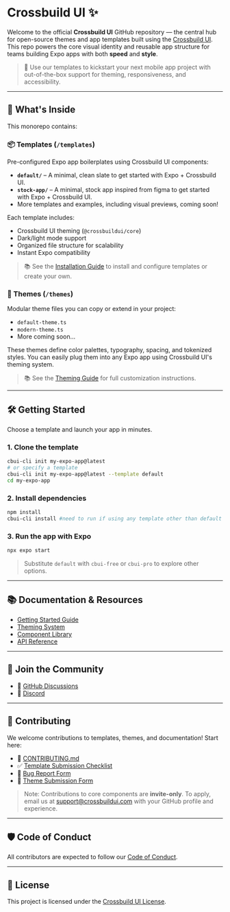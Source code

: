 # Crossbuild UI ✨

Welcome to the official **Crossbuild UI** GitHub repository — the central hub for open-source themes and app templates built using the [Crossbuild UI](https://www.crossbuildui.com). This repo powers the core visual identity and reusable app structure for teams building Expo apps with both **speed** and **style**.

> 🚀 Use our templates to kickstart your next mobile app project with out-of-the-box support for theming, responsiveness, and accessibility.

---

## 🌱 What's Inside

This monorepo contains:

### 📦 Templates (`/templates`)

Pre-configured Expo app boilerplates using Crossbuild UI components:

- **`default/`** – A minimal, clean slate to get started with Expo + Crossbuild UI.
- **`stock-app/`** – A minimal, stock app inspired from figma to get started with Expo + Crossbuild UI.
- More templates and examples, including visual previews, coming soon!

Each template includes:

- Crossbuild UI theming (`@crossbuildui/core`)
- Dark/light mode support
- Organized file structure for scalability
- Instant Expo compatibility

> 📚 See the [Installation Guide](https://www.crossbuildui.com/docs/getting-started/installation) to install and configure templates or create your own.

### 🎨 Themes (`/themes`)

Modular theme files you can copy or extend in your project:

- `default-theme.ts`
- `modern-theme.ts`
- More coming soon...

These themes define color palettes, typography, spacing, and tokenized styles. You can easily plug them into any Expo app using Crossbuild UI's theming system.

> 📚 See the [Theming Guide](https://www.crossbuildui.com/docs/getting-started/theming) for full customization instructions.

---

## 🛠️ Getting Started

Choose a template and launch your app in minutes.

### 1. Clone the template

```bash
cbui-cli init my-expo-app@latest
# or specify a template
cbui-cli init my-expo-app@latest --template default
cd my-expo-app
````

### 2. Install dependencies

```bash
npm install
cbui-cli install #need to run if using any template other than default
```

### 3. Run the app with Expo

```bash
npx expo start
```

> Substitute `default` with `cbui-free` or `cbui-pro` to explore other options.

---

## 📚 Documentation & Resources

* [Getting Started Guide](https://www.crossbuildui.com/docs/getting-started/introduction)
* [Theming System](https://www.crossbuildui.com/docs/getting-started/theming)
* [Component Library](https://www.crossbuildui.com/docs/components/button)
* [API Reference](https://www.crossbuildui.com/docs/api/core)

---

## 💬 Join the Community

* 🤝 [GitHub Discussions](https://github.com/crossbuildui/crossbuildui/discussions)
* 💬 [Discord](https://discord.gg/UNFyAjsp)

---

## 🤝 Contributing

We welcome contributions to templates, themes, and documentation! Start here:

* 📄 [CONTRIBUTING.md](./CONTRIBUTING.md)
* ✅ [Template Submission Checklist](./.github/TEMPLATE_SUBMISSION_CHECKLIST.md)
* 🐛 [Bug Report Form](https://github.com/crossbuildui/crossbuildui/issues/new?template=bug-report.yml)
* 🎨 [Theme Submission Form](https://github.com/crossbuildui/crossbuildui/issues/new?template=theme-submission.yml)

> Note: Contributions to core components are **invite-only**. To apply, email us at [support@crossbuildui.com](mailto:support@crossbuildui.com) with your GitHub profile and experience.

---

## 🛡 Code of Conduct

All contributors are expected to follow our [Code of Conduct](./CODE_OF_CONDUCT.md).

---

## 📝 License

This project is licensed under the [Crossbuild UI License](./LICENSE).
